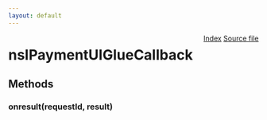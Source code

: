 ```yaml
---
layout: default
---
```

<div class='links' style='float:right'><a href="../index.html">Index</a>
<a href="http://dxr.mozilla.org/mozilla-central/source/dom/payment/interfaces/nsIPaymentUIGlue.idl">Source file</a>
</div>

# nsIPaymentUIGlueCallback #

## Methods ##

### onresult(requestId, result) ###
